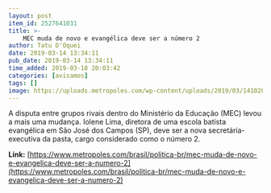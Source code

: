 ```yaml
---
layout: post
item_id: 2527641031
title: >-
    MEC muda de novo e evangélica deve ser a número 2
author: Tatu D'Oquei
date: 2019-03-14 13:34:11
pub_date: 2019-03-14 13:34:11
time_added: 2019-03-18 20:03:42
categories: [avisamos]
tags: []
image: https://uploads.metropoles.com/wp-content/uploads/2019/03/14102836/Iolene-Lima.jpg
---
```


A disputa entre grupos rivais dentro do Ministério da Educação (MEC) levou a mais uma mudança. Iolene Lima, diretora de uma escola batista evangélica em São José dos Campos (SP), deve ser a nova secretária-executiva da pasta, cargo considerado como o número 2.

**Link:** [https://www.metropoles.com/brasil/politica-br/mec-muda-de-novo-e-evangelica-deve-ser-a-numero-2](https://www.metropoles.com/brasil/politica-br/mec-muda-de-novo-e-evangelica-deve-ser-a-numero-2)

